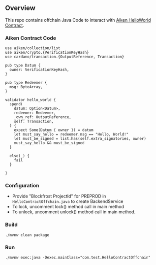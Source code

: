 ## Overview
This repo contains offchain Java Code to interact with [Aiken HelloWorld Contract](https://aiken-lang.org/example--hello-world).

### Aiken Contract Code

```shell
use aiken/collection/list
use aiken/crypto.{VerificationKeyHash}
use cardano/transaction.{OutputReference, Transaction}

pub type Datum {
  owner: VerificationKeyHash,
}

pub type Redeemer {
  msg: ByteArray,
}

validator hello_world {
  spend(
    datum: Option<Datum>,
    redeemer: Redeemer,
    _own_ref: OutputReference,
    self: Transaction,
  ) {
    expect Some(Datum { owner }) = datum
    let must_say_hello = redeemer.msg == "Hello, World!"
    let must_be_signed = list.has(self.extra_signatories, owner)
    must_say_hello && must_be_signed
  }

  else(_) {
    fail
  }

}
```

### Configuration

- Provide "Blockfrost ProjectId" for PREPROD in ``HelloContractOffchain.java`` to create BackendService
- To lock, uncomment lock() method call in main method
- To unlock, uncomment unlock() method call in main method.

### Build

```
./mvnw clean package
```

### Run

```
./mvnw exec:java -Dexec.mainClass="com.test.HelloContractOffchain"
```
